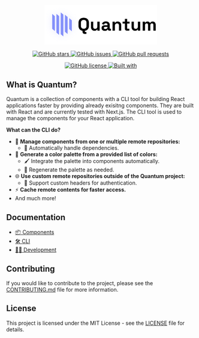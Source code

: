 <br>

<p align="center">
    <picture>
        <source media="(prefers-color-scheme: dark)" srcset="./assets/dark_logo.png">
        <img src="./assets/light_logo.png" alt="Quantum Logo" width="300">
    </picture>
</p>

<p align="center">
    <a href="https://github.com/Zyrenth/Quantum/stargazers">
        <img alt="GitHub stars" src="https://img.shields.io/github/stars/Zyrenth/Quantum?style=flat-square&logo=github">
    </a>
    <a href="https://github.com/Zyrenth/Quantum/issues">
        <img alt="GitHub issues" src="https://img.shields.io/github/issues/Zyrenth/Quantum?style=flat-square&logo=github">
    </a>
    <a href="https://github.com/Zyrenth/Quantum/pulls">
        <img alt="GitHub pull requests" src="https://img.shields.io/github/issues-pr/Zyrenth/Quantum?style=flat-square&logo=github">
    </a>
</p>

<p align="center">
    <a href="https://github.com/Zyrenth/Quantum/blob/main/LICENSE">
        <img alt="GitHub license" src="https://img.shields.io/github/license/Zyrenth/Quantum?style=flat-square&logo=github">
    </a>
    <a href="https://github.com/Zyrenth/Quantum">
        <img alt="Built with" src="https://img.shields.io/badge/built%20with-love-brightgreen?style=flat-square&logo=heart">
    </a>
</p>

<h2>What is Quantum?</h2>

Quantum is a collection of components with a CLI tool for building React applications faster by providing already exisitng components. They are built with React and are currently tested with Next.js. The CLI tool is used to manage the components for your React application.

**What can the CLI do?**

-   🚀 **Manage components from one or multiple remote repositories:**
    -   🔄 Automatically handle dependencies.
-   🎨 **Generate a color palette from a provided list of colors:**
    -   🖌️ Integrate the palette into components automatically.
    -   🔄 Regenerate the palette as needed.
-   🌐 **Use custom remote repositories outside of the Quantum project:**
    -   🔐 Support custom headers for authentication.
-   ⚡ **Cache remote contents for faster access.**
-   And much more!

<h2>Documentation</h2>

-   [📦 Components](./docs/components/README.md)
-   [🛠️ CLI](./docs/cli/README.md)
-   [🧑‍💻 Development](./docs/development/README.md)

<h2>Contributing</h2>

If you would like to contribute to the project, please see the [CONTRIBUTING.md](./CONTRIBUTING.md) file for more information.

<h2>License</h2>

This project is licensed under the MIT License - see the [LICENSE](./LICENSE) file for details.
